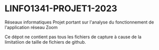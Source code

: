 # LINFO1341-PROJET1-2023
Réseaux informatiques
Projet portant sur l'analyse du fonctionnement de l'application réseau Zoom


Ce dépot ne contient pas tous les fichiers de capture à cause de la limitatiion de taille de fichiers de github.
